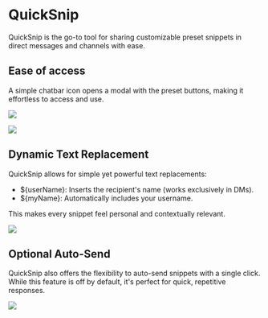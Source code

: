 # QuickSnip
QuickSnip is the go-to tool for sharing customizable preset snippets in direct messages and channels with ease. 

## Ease of access
A simple chatbar icon opens a modal with the preset buttons, making it effortless to access and use.

![](https://i.imgur.com/Hb4gODw.png)


![](https://i.imgur.com/U1YtSx6.png)


## Dynamic Text Replacement
QuickSnip allows for simple yet powerful text replacements:
- ${userName}: Inserts the recipient's name (works exclusively in DMs).
- ${myName}: Automatically includes your username.

This makes every snippet feel personal and contextually relevant.

![](https://i.imgur.com/K6cizRX.png)


## Optional Auto-Send

QuickSnip also offers the flexibility to auto-send snippets with a single click. While this feature is off by default, it's perfect for quick, repetitive responses.

![](https://i.imgur.com/k2tmuso.png)